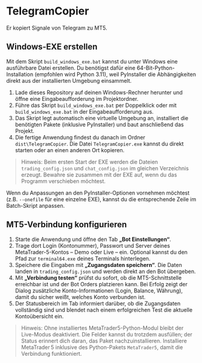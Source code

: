 # TelegramCopier

Er kopiert Signale von Telegram zu MT5.

## Windows-EXE erstellen

Mit dem Skript `build_windows_exe.bat` kannst du unter Windows eine ausführbare Datei erstellen. Du benötigst dafür eine 64-Bit-Python-Installation (empfohlen wird Python 3.11), weil PyInstaller die Abhängigkeiten direkt aus der installierten Umgebung einsammelt.

1. Lade dieses Repository auf deinen Windows-Rechner herunter und öffne eine Eingabeaufforderung im Projektordner.
2. Führe das Skript `build_windows_exe.bat` per Doppelklick oder mit `build_windows_exe.bat` in der Eingabeaufforderung aus.
3. Das Skript legt automatisch eine virtuelle Umgebung an, installiert die benötigten Pakete (inklusive PyInstaller) und baut anschließend das Projekt.
4. Die fertige Anwendung findest du danach im Ordner `dist\TelegramCopier`. Die Datei `TelegramCopier.exe` kannst du direkt starten oder an einen anderen Ort kopieren.

> Hinweis: Beim ersten Start der EXE werden die Dateien `trading_config.json` und `chat_config.json` im gleichen Verzeichnis erzeugt. Bewahre sie zusammen mit der EXE auf, wenn du das Programm verschieben möchtest.

Wenn du Anpassungen an den PyInstaller-Optionen vornehmen möchtest (z.B. `--onefile` für eine einzelne EXE), kannst du die entsprechende Zeile im Batch-Skript anpassen.

## MT5-Verbindung konfigurieren

1. Starte die Anwendung und öffne den Tab **„Bot Einstellungen“**.
2. Trage dort Login (Kontonummer), Passwort und Server deines MetaTrader-5-Kontos – Demo oder Live – ein. Optional kannst du den Pfad zur `terminal64.exe` deines Terminals hinterlegen.
3. Speichere die Eingaben mit **„Zugangsdaten speichern“**. Die Daten landen in `trading_config.json` und werden direkt an den Bot übergeben.
4. Mit **„Verbindung testen“** prüfst du sofort, ob die MT5-Schnittstelle erreichbar ist und der Bot Orders platzieren kann. Bei Erfolg zeigt der Dialog zusätzliche Konto-Informationen (Login, Balance, Währung), damit du sicher weißt, welches Konto verbunden ist.
5. Der Statusbereich im Tab informiert darüber, ob die Zugangsdaten vollständig sind und blendet nach einem erfolgreichen Test die aktuelle Kontoübersicht ein.

> Hinweis: Ohne installiertes MetaTrader5-Python-Modul bleibt der Live-Modus deaktiviert. Die Felder kannst du trotzdem ausfüllen; der Status erinnert dich daran, das Paket nachzuinstallieren. Installiere MetaTrader 5 inklusive des Python-Pakets `MetaTrader5`, damit die Verbindung funktioniert.
